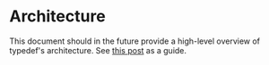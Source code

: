# Architecture

This document should in the future provide a high-level overview of typedef's architecture. See [this post](https://matklad.github.io//2021/02/06/ARCHITECTURE.md.html) as a guide.
